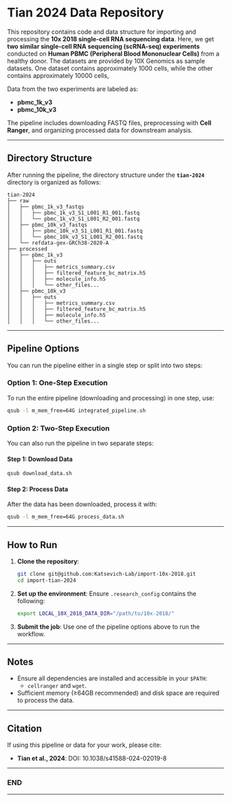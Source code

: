 # Tian 2024 Data Repository

This repository contains code and data structure for importing and processing the **10x 2018 single-cell RNA sequencing data**. Here, we get **two similar single-cell RNA sequencing (scRNA-seq) experiments** conducted on **Human PBMC (Peripheral Blood Mononuclear Cells)** from a healthy donor. The datasets are provided by 10X Genomics as sample datasets. One dataset contains approximately 1000 cells, while the other contains approximately 10000 cells,

Data from the two experiments are labeled as:
- **pbmc_1k_v3** 
- **pbmc_10k_v3**

The pipeline includes downloading FASTQ files, preprocessing with **Cell Ranger**, and organizing processed data for downstream analysis.

---

## Directory Structure

After running the pipeline, the directory structure under the **`tian-2024`** directory is organized as follows:

```plaintext
tian-2024
├── raw
│   ├── pbmc_1k_v3_fastqs
│   │   ├── pbmc_1k_v3_S1_L001_R1_001.fastq
│   │   └── pbmc_1k_v3_S1_L001_R2_001.fastq
│   ├── pbmc_10k_v3_fastqs
│   │   ├── pbmc_10k_v3_S1_L001_R1_001.fastq
│   │   └── pbmc_10k_v3_S1_L001_R2_001.fastq
│   └── refdata-gex-GRCh38-2020-A
├── processed
│   ├── pbmc_1k_v3
│   │   ├── outs
│   │   │   ├── metrics_summary.csv
│   │   │   ├── filtered_feature_bc_matrix.h5
│   │   │   ├── molecule_info.h5
│   │   │   └── other_files...
│   ├── pbmc_10k_v3
│   │   ├── outs
│   │   │   ├── metrics_summary.csv
│   │   │   ├── filtered_feature_bc_matrix.h5
│   │   │   ├── molecule_info.h5
│   │   │   └── other_files...
```

---

## Pipeline Options

You can run the pipeline either in a single step or split into two steps:

### **Option 1: One-Step Execution**
To run the entire pipeline (downloading and processing) in one step, use:
```bash
qsub -l m_mem_free=64G integrated_pipeline.sh
```

### **Option 2: Two-Step Execution**
You can also run the pipeline in two separate steps:

#### **Step 1: Download Data**
```bash
qsub download_data.sh
```

#### **Step 2: Process Data**
After the data has been downloaded, process it with:
```bash
qsub -l m_mem_free=64G process_data.sh
```

---

## How to Run

1. **Clone the repository**:
   ```bash
   git clone git@github.com:Katsevich-Lab/import-10x-2018.git
   cd import-tian-2024
   ```

2. **Set up the environment**:
   Ensure `.research_config` contains the following:
   ```bash
   export LOCAL_10X_2018_DATA_DIR="/path/to/10x-2018/"
   ```

3. **Submit the job**:
   Use one of the pipeline options above to run the workflow.

---

## Notes

- Ensure all dependencies are installed and accessible in your `$PATH`:
  - `cellranger` and `wget`.
- Sufficient memory (≥64GB recommended) and disk space are required to process the data.

---

## Citation

If using this pipeline or data for your work, please cite:
- **Tian et al., 2024**: DOI: 10.1038/s41588-024-02019-8

---

### **END** 

---